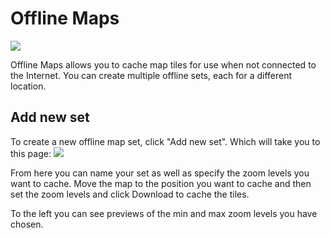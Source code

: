 # Offline Maps

![](../../assets/settings/OfflineMaps.jpg)

Offline Maps allows you to cache map tiles for use when not connected to the Internet. You can create multiple offline sets, each for a different location.

## Add new set
To create a new offline map set, click "Add new set". Which will take you to this page:
![](../../assets/settings/OfflineMapsAdd.jpg)

From here you can name your set as well as specify the zoom levels you want to cache. Move the map to the position you want to cache and then set the zoom levels and click Download to cache the tiles.

To the left you can see previews of the min and max zoom levels you have chosen.